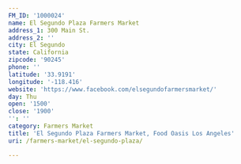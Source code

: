 ```yaml
---
FM_ID: '1000024'
name: El Segundo Plaza Farmers Market
address_1: 300 Main St.
address_2: ''
city: El Segundo
state: California
zipcode: '90245'
phone: ''
latitude: '33.9191'
longitude: '-118.416'
website: 'https://www.facebook.com/elsegundofarmersmarket/'
day: Thu
open: '1500'
close: '1900'
'': ''
category: Farmers Market
title: 'El Segundo Plaza Farmers Market, Food Oasis Los Angeles'
uri: /farmers-market/el-segundo-plaza/

---
```

